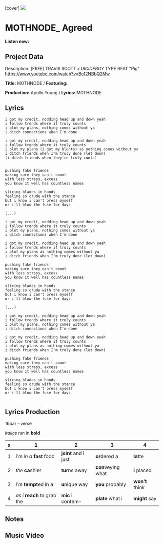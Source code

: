 [cover] ![](57175019_319474918741616_8502199518755923887_n.jpg)

# MOTHNODE_ Agreed

**Listen now:** 

## Project Data

Description. [FREE] TRAVIS SCOTT x $UICIDEBOY$ TYPE BEAT "Pig"
https://www.youtube.com/watch?v=Bo12NBbQ2Mw

**Title:** MOTHNODE / **Featuring:** 

**Production:** Apollo Young / **Lyrics:** MOTHNODE

## Lyrics

```
i got my credit, nodding head up and down yeah
i follow trends where it truly counts
i plot my plans, nothing comes without ya
i ditch connections when I'm done

i got my credit, nodding head up and down yeah
i follow trends where it truly counts
i plot my plans (i got my blunts) as nothing comes without ya
i ditch friends when I'm truly done (let down)
(i ditch friends when they're truly cunts)


pushing fake friends 
making sure they can't count 
with less stress, excess 
you know it well has countless names

slicing blades in hands
feeling so crude with the stance
but i know i can't press myself
or i'll blow the fuse for days

(...)

i got my credit, nodding head up and down yeah
i follow trends where it truly counts
i plot my plans, nothing comes without ya
i ditch connections when I'm done

i got my credit, nodding head up and down yeah
i follow trends where it truly counts
i plot my plans as nothing comes without ya
i ditch friends when I'm truly done (let down)

pushing fake friends 
making sure they can't count 
with less stress, excess 
you know it well has countless names

slicing blades in hands
feeling so crude with the stance
but i know i can't press myself
or i'll blow the fuse for days

(...)

i got my credit, nodding head up and down yeah
i follow trends where it truly counts
i plot my plans, nothing comes without ya
i ditch connections when I'm done

i got my credit, nodding head up and down yeah
i follow trends where it truly counts
i plot my plans as nothing comes without ya
i ditch friends when I'm truly done (let down)

pushing fake friends 
making sure they can't count 
with less stress, excess 
you know it well has countless names

slicing blades in hands
feeling so crude with the stance
but i know i can't press myself
or i'll blow the fuse for days


```

## Lyrics Production

16bar - verse

*italics* run in
**bold**

| x | 1 | 2 | 3 | 4 |
|---|---|---|---|---|
| 1 | *i'm in a* **fast** food | **joint** and i just  | **or**dered a  | **la**tte  |
| 2 | *the* **ca**shier | **tu**rns away  |  **con**veying what |  **i** placed |
| 3 | *i'm* **tempt**ed in a | **u**nique way  |  **you** probably |  **won't** think |
| 4 | *as i* **reach** to grab the |  **mic** i contem-  | **plate** what i | **might** say |

## Notes

## Music Video
